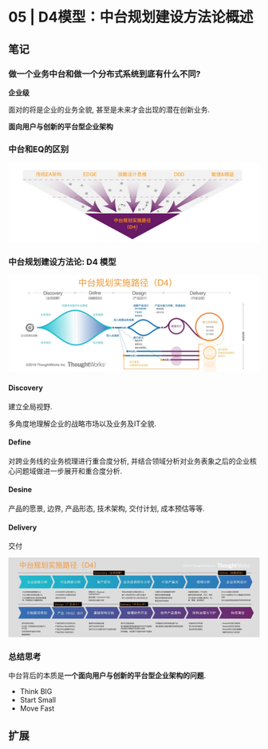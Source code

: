 # 05 | D4模型：中台规划建设方法论概述

## 笔记

### 做一个业务中台和做一个分布式系统到底有什么不同?

**企业级**

面对的将是企业的业务全貌, 甚至是未来才会出现的潜在创新业务.

**面向用户与创新的平台型企业架构**

### 中台和EQ的区别

![](./img/05_01.png)

### 中台规划建设方法论: D4 模型

![](./img/05_04.jpg)

#### Discovery

建立全局视野.

多角度地理解企业的战略市场以及业务及IT全貌.

#### Define

对跨业务线的业务梳理进行重合度分析, 并结合领域分析对业务表象之后的企业核心问题域做进一步展开和重合度分析.

#### Desine

产品的愿景, 边界, 产品形态, 技术架构, 交付计划, 成本预估等等.

#### Delivery

交付

![](./img/05_02.jpg)

### 总结思考

中台背后的本质是**一个面向用户与创新的平台型企业架构的问题**.

* Think BIG
* Start Small
* Move Fast

## 扩展